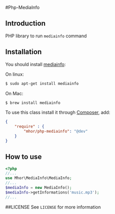 #Php-MediaInfo

## Introduction
PHP library to run `mediainfo` command

## Installation

You should install [mediainfo](http://manpages.ubuntu.com/manpages/gutsy/man1/mediainfo.1.html):

On linux:
```bash
$ sudo apt-get install mediainfo
```

On Mac:
```bash
$ brew install mediainfo
```

To use this class install it through [Composer](https://getcomposer.org/), add:
```json
{
    "require" : {
        "mhor/php-mediainfo": "@dev"
    }
}
```

## How to use
```php
<?php
//...
use Mhor\MediaInfo\MediaInfo;
//...
$mediaInfo = new MediaInfo();
$mediaInfo->getInformations('music.mp3');
//...
```

##LICENSE
See `LICENSE` for more information
